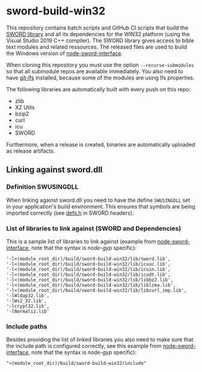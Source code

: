 # sword-build-win32

This repository contains batch scripts and GitHub CI scripts that build the [SWORD library](https://www.crosswire.org/sword/) and all its dependencies for the WIN32 platform (using the Visual Studio 2019 C++ compiler). The SWORD library gives access to bible text modules and related ressources. The released files are used to build the Windows version of [node-sword-interface](https://github.com/tobias-klein/node-sword-interface).

When cloning this repository you must use the option `--recurse-submodules` so that all submodule repos are available immediately. You also need to have [git-lfs](https://git-lfs.github.com/) installed, because some of the modules are using lfs properties.

The following libraries are automatically built with every push on this repo:
- zlib
- XZ Utils
- bzip2
- curl
- icu
- SWORD

Furthermore, when a release is created, binaries are automatically uploaded as release artifacts.

## Linking against sword.dll

### Definition SWUSINGDLL

When linking against sword.dll you need to have the define `SWUSINGDLL` set in your application's build environment. This ensures that symbols are being imported correctly (see [defs.h](https://github.com/bibletime/crosswire-sword-mirror/blob/trunk/include/defs.h#L68) in SWORD headers).

### List of libraries to link against (SWORD and Dependencies)

This is a sample list of libraries to link against (example from [node-sword-interface](https://github.com/tobias-klein/node-sword-interface), note that the syntax is *node-gyp* specific):

    '-l<(module_root_dir)/build/sword-build-win32/lib/sword.lib',
    '-l<(module_root_dir)/build/sword-build-win32/lib/icuuc.lib',
    '-l<(module_root_dir)/build/sword-build-win32/lib/icuin.lib',
    '-l<(module_root_dir)/build/sword-build-win32/lib/icudt.lib',
    '-l<(module_root_dir)/build/sword-build-win32/lib/libbz2.lib',
    '-l<(module_root_dir)/build/sword-build-win32/lib/liblzma.lib',
    '-l<(module_root_dir)/build/sword-build-win32/lib/libcurl_imp.lib',
    '-lWldap32.lib',
    '-lWs2_32.lib',
    '-lcrypt32.lib',
    '-lNormaliz.lib'

### Include paths

Besides providing the list of linked libraries you also need to make sure that the include path is configured correctly, see this example from [node-sword-interface](https://github.com/tobias-klein/node-sword-interface), note that the syntax is *node-gyp* specific):

    "<(module_root_dir)/build/sword-build-win32/include"
